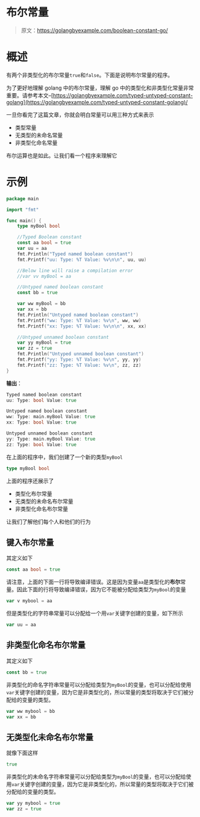 # 布尔常量

> 原文：<https://golangbyexample.com/boolean-constant-go/>

# **概述**

有两个非类型化的布尔常量`true`和`false`。下面是说明布尔常量的程序。

为了更好地理解 golang 中的布尔常量，理解 go 中的类型化和非类型化常量非常重要。请参考本文–[https://golangbyexample.com/typed-untyped-constant-golang](https://golangbyexample.com/typed-untyped-constant-golang)/

一旦你看完了这篇文章，你就会明白常量可以用三种方式来表示

*   类型常量
*   无类型的未命名常量
*   非类型化命名常量

布尔运算也是如此。让我们看一个程序来理解它

# **示例**

```go
package main

import "fmt"

func main() {
	type myBool bool

	//Typed Boolean constant
	const aa bool = true
	var uu = aa
	fmt.Println("Typed named boolean constant")
	fmt.Printf("uu: Type: %T Value: %v\n\n", uu, uu)

	//Below line will raise a compilation error
	//var vv myBool = aa

	//Untyped named boolean constant
	const bb = true

	var ww myBool = bb
	var xx = bb
	fmt.Println("Untyped named boolean constant")
	fmt.Printf("ww: Type: %T Value: %v\n", ww, ww)
	fmt.Printf("xx: Type: %T Value: %v\n\n", xx, xx)

	//Untyped unnamed boolean constant
	var yy myBool = true
	var zz = true
	fmt.Println("Untyped unnamed boolean constant")
	fmt.Printf("yy: Type: %T Value: %v\n", yy, yy)
	fmt.Printf("zz: Type: %T Value: %v\n", zz, zz)
}
```

**输出**：

```go
Typed named boolean constant
uu: Type: bool Value: true

Untyped named boolean constant
ww: Type: main.myBool Value: true
xx: Type: bool Value: true

Untyped unnamed boolean constant
yy: Type: main.myBool Value: true
zz: Type: bool Value: true
```

在上面的程序中，我们创建了一个新的类型`myBool`

```go
type myBool bool
```

上面的程序还展示了

*   类型化布尔常量
*   无类型的未命名布尔常量
*   非类型化命名布尔常量

让我们了解他们每个人和他们的行为

## **键入布尔常量**

其定义如下

```go
const aa bool = true
```

请注意，上面的下面一行将导致编译错误。这是因为变量`aa`是类型化的**布尔**常量。因此下面的行将导致编译错误，因为它不能被分配给类型为`myBool`的变量

```go
var v mybool = aa
```

但是类型化的字符串常量可以分配给一个用`var`关键字创建的变量，如下所示

```go
var uu = aa
```

## **非类型化命名布尔常量**

其定义如下

```go
const bb = true
```

非类型化的命名字符串常量可以分配给类型为`myBool`的变量，也可以分配给使用`var`关键字创建的变量，因为它是非类型化的，所以常量的类型将取决于它们被分配给的变量的类型。

```go
var ww mybool = bb
var xx = bb
```

## **无类型化未命名布尔常量**

就像下面这样

```go
true
```

非类型化的未命名字符串常量可以分配给类型为`myBool`的变量，也可以分配给使用`var`关键字创建的变量，因为它是非类型化的，所以常量的类型将取决于它们被分配给的变量的类型。

```go
var yy mybool = true
var zz = true
```